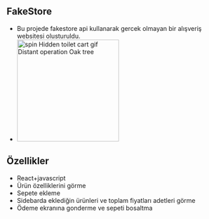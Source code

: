 ## FakeStore
-  Bu projede fakestore api kullanarak  gercek olmayan bir alışveriş websitesi olusturuldu.  
-  <img src="https://media.tenor.com/8BeuRyZSb90AAAAC/shopping-cart-shopping.gif" jsaction="VQAsE" class="sFlh5c pT0Scc iPVvYb" style="max-width: 298px; height: 232px; margin: 0px; width: 232px;" alt="spin Hidden toilet cart gif Distant operation Oak tree" jsname="kn3ccd">
##  Özellikler
-  React+javascript
-  Ürün özelliklerini görme
-  Sepete ekleme
-  Sidebarda eklediğin ürünleri ve toplam fiyatları adetleri görme 
-  Ödeme ekranına gonderme ve sepeti bosaltma 

